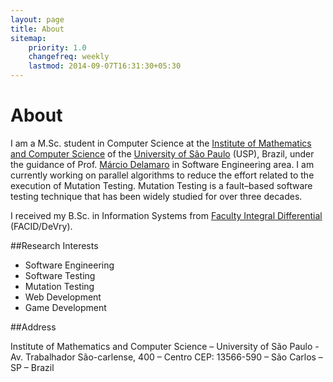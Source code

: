 ```yaml
---
layout: page
title: About
sitemap:
    priority: 1.0
    changefreq: weekly
    lastmod: 2014-09-07T16:31:30+05:30
---
```

# About

I am a M.Sc. student in Computer Science at the [Institute of Mathematics and Computer Science](http://www.icmc.usp.br/) of the [University of São Paulo](http://www.usp.br/) (USP), Brazil, under the guidance of Prof. [Márcio Delamaro](http://lattes.cnpq.br/2844974351441051) in Software Engineering area. I am currently working on parallel algorithms to reduce the effort related to the execution of Mutation Testing. Mutation Testing is a fault–based software testing technique that has been widely studied for over three decades. 

I received my B.Sc. in Information Systems from [Faculty Integral Differential](http://www.facid.edu.br/) (FACID/DeVry).

##Research Interests

* Software Engineering
* Software Testing
* Mutation Testing
* Web Development
* Game Development


##Address

Institute of Mathematics and Computer Science – University of São Paulo - Av. Trabalhador São-carlense, 400 – Centro CEP: 13566-590 – São Carlos – SP – Brazil